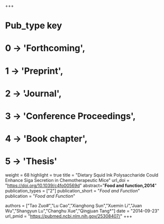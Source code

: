 +++
# Pub_type key
# 0 -> 'Forthcoming',
# 1 -> 'Preprint',
# 2 -> 'Journal',
# 3 -> 'Conference Proceedings',
# 4 -> 'Book chapter',
# 5 -> 'Thesis'

weight = 68
highlight = true
title = "Dietary Squid Ink Polysaccharide Could Enhance Siga Secretion in Chemotherapeutic Mice"
url_doi = "https://doi.org/10.1039/c4fo00569d"
abstract="**Food and function,2014**"
publication_types = ["2"]
publication_short = "*Food and Function*"
publication = "*Food and Function*"

authors = ["Tao Zuo#","Lu Cao","Xianghong Sun","Xuemin Li","Juan Wu","Shangyun Lu","Changhu Xue","Qingjuan Tang*"]
date = "2014-09-23"
url_pmid = "https://pubmed.ncbi.nlm.nih.gov/25308407/"
+++
